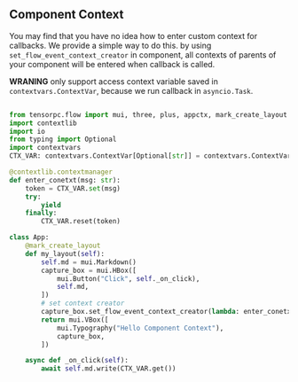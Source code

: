 ## Component Context

You may find that you have no idea how to enter custom context for callbacks. We provide a simple way to do this. by using ```set_flow_event_context_creator``` in component, all contexts of parents of your component will be entered when callback is called.

**WRANING** only support access context variable saved in ```contextvars.ContextVar```, because we run callback in ```asyncio.Task```.

```Python

from tensorpc.flow import mui, three, plus, appctx, mark_create_layout
import contextlib
import io 
from typing import Optional
import contextvars
CTX_VAR: contextvars.ContextVar[Optional[str]] = contextvars.ContextVar("context", default=None)

@contextlib.contextmanager
def enter_conetxt(msg: str):
    token = CTX_VAR.set(msg)
    try:
        yield 
    finally:
        CTX_VAR.reset(token)

class App:
    @mark_create_layout
    def my_layout(self):
        self.md = mui.Markdown()
        capture_box = mui.HBox([
            mui.Button("Click", self._on_click),
            self.md,
        ])
        # set context creator
        capture_box.set_flow_event_context_creator(lambda: enter_conetxt("ContextVars Variable"))
        return mui.VBox([
            mui.Typography("Hello Component Context"),
            capture_box,
        ])

    async def _on_click(self):
        await self.md.write(CTX_VAR.get())


```